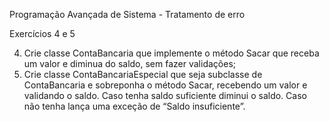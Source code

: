 Programação Avançada de Sistema - Tratamento de erro

Exercícios 4 e 5 
  
  4. Crie classe ContaBancaria que implemente o método Sacar que
  receba um valor e diminua do saldo, sem fazer validações;
  5. Crie classe ContaBancariaEspecial que seja subclasse de
  ContaBancaria e sobreponha o método Sacar, recebendo um valor e
  validando o saldo. Caso tenha saldo suficiente diminui o saldo. Caso
  não tenha lança uma exceção de “Saldo insuficiente”.
